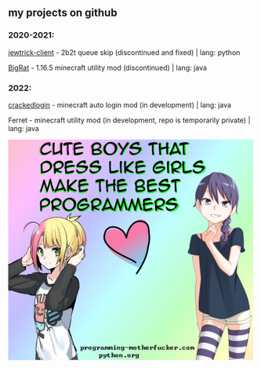 ## my projects on github

### 2020-2021:

[jewtrick-client](https://github.com/ZimnyCat/jewtrick-client) - 2b2t queue skip (discontinued and fixed) | lang: python

[BigRat](https://github.com/ZimnyCat/BigRat) - 1.16.5 minecraft utility mod (discontinued) | lang: java

### 2022:

[crackedlogin](https://github.com/ZimnyCat/crackedlogin) - minecraft auto login mod (in development) | lang: java

Ferret - minecraft utility mod (in development, repo is temporarily private) | lang: java

<img src="cute.png" width="500"/>
